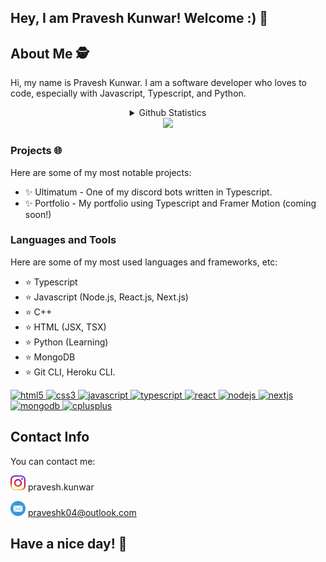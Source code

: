 ## Hey, I am Pravesh Kunwar! Welcome :) 👋

## About Me 🕵️

Hi, my name is Pravesh Kunwar. I am a software developer who loves to code, especially with Javascript, Typescript, and Python. 

<div align="center">
<details>
  <summary>Github Statistics</summary>
   <img src="https://github.com/PraveshKunwar/PraveshKunwar/blob/master/github-metrics.svg" />
<br><br>
    <img src="https://github-readme-stats.vercel.app/api/top-langs/?username=PraveshKunwar&layout=compact&theme=tokyonight"/><br><br>
</details>
    <img src="https://komarev.com/ghpvc/?username=PraveshKunwar" />
</div>

### Projects 🌐

Here are some of my most notable projects:

- ✨ Ultimatum - One of my discord bots written in Typescript.
- ✨ Portfolio - My portfolio using Typescript and Framer Motion (coming soon!)
  
### Languages and Tools
Here are some of my most used languages and frameworks, etc:

- ⭐ Typescript
- ⭐ Javascript (Node.js, React.js, Next.js)
- ⭐ C++
- ⭐ HTML (JSX, TSX)
- ⭐ Python (Learning)
- ⭐ MongoDB
- ⭐ Git CLI, Heroku CLI.

<p align="left">
  <a href="https://www.w3.org/html/" target="_blank" rel="noreferrer">
    <img alt="html5" width="40" height="40"/>
  </a>
  <a href="https://www.w3schools.com/css/" target="_blank" rel="noreferrer">
    <img alt="css3" width="40" height="40"/>
  </a>
  <a href="https://developer.mozilla.org/en-US/docs/Web/JavaScript" target="_blank" rel="noreferrer">
    <img alt="javascript" width="40" height="40"/>
  </a>
  <a href="https://www.typescriptlang.org/" target="_blank" rel="noreferrer">
    <img alt="typescript" width="40" height="40"/>
  </a>
  <a href="https://reactjs.org/" target="_blank" rel="noreferrer">
    <img alt="react" width="40" height="40"/>
  </a>
  <a href="https://nodejs.org" target="_blank" rel="noreferrer">
    <img alt="nodejs" width="40" height="40"/>
  </a>
  <a href="https://nextjs.org/" target="_blank" rel="noreferrer">
    <img alt="nextjs" width="40" height="40"/>
  </a>
  <a href="https://www.mongodb.com/" target="_blank" rel="noreferrer">
    <img alt="mongodb" width="40" height="40"/>
  </a>
  <a href="https://www.w3schools.com/cpp/" target="_blank" rel="noreferrer">
    <img alt="cplusplus" width="40" height="40"/>
  </a>
</p>



## Contact Info

You can contact me:

<img src="https://github.com/PraveshKunwar/PraveshKunwar/blob/master/svgs/insta.svg" width="24px" height="24px" /> pravesh.kunwar

<img src="https://github.com/PraveshKunwar/PraveshKunwar/blob/master/svgs/mail.svg" width="24px" height="24px"/> praveshk04@outlook.com

## Have a nice day! 👋
